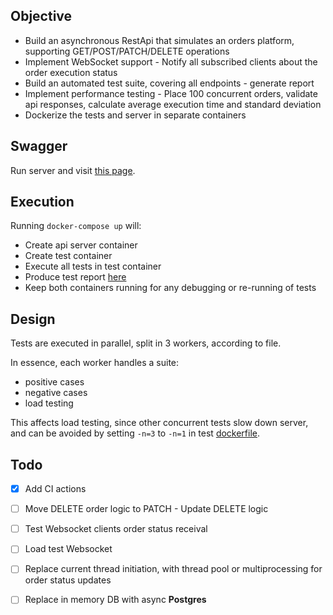 ## Objective
- Build an asynchronous RestApi that simulates an orders platform, supporting GET/POST/PATCH/DELETE operations
- Implement WebSocket support - Notify all subscribed clients about the order execution status
- Build an automated test suite, covering all endpoints - generate report
- Implement performance testing - Place 100 concurrent orders, validate api responses, calculate average 
  execution time and standard deviation
- Dockerize the tests and server in separate containers


## Swagger
Run server and visit [this page][swagger].


## Execution
Running `docker-compose up` will:
- Create api server container
- Create test container
- Execute all tests in test container
- Produce test report [here][test report]
- Keep both containers running for any debugging or re-running of tests


## Design
Tests are executed in parallel, split in 3 workers, according to file.

In essence, each worker handles a suite:
- positive cases
- negative cases
- load testing  

This affects load testing, since other concurrent tests slow down server, and can be avoided by setting 
`-n=3` to `-n=1` in test [dockerfile][test dockerfile].


## Todo
- [x] Add CI actions
- [ ] Move DELETE order logic to PATCH - Update DELETE logic
- [ ] Test Websocket clients order status receival
- [ ] Load test Websocket
- [ ] Replace current thread initiation, with thread pool or multiprocessing for order status updates
- [ ] Replace in memory DB with async **Postgres**


[swagger]: http://0.0.0.0:80/docs
[test report]: test/test_reports/report.htm
[test dockerfile]: test/Dockerfile
